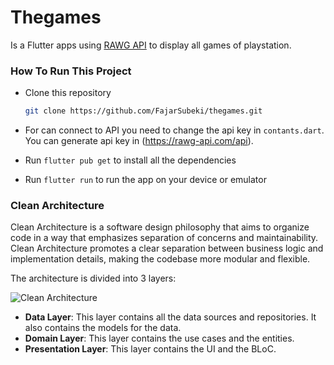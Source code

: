 # Thegames

Is a Flutter apps using [RAWG API](https://rawg.io) to display all games of playstation. 

### How To Run This Project

- Clone this repository
  
  ```bash
  git clone https://github.com/FajarSubeki/thegames.git
  ```
- For can connect to API you need to change the api key in `contants.dart`. You can generate api key in (https://rawg-api.com/api).
- Run `flutter pub get` to install all the dependencies
- Run `flutter run` to run the app on your device or emulator

### Clean Architecture


Clean Architecture is a software design philosophy that aims to organize code in a way that emphasizes separation of concerns and maintainability. Clean Architecture promotes a clear separation between business logic and implementation details, making the codebase more modular and flexible.

The architecture is divided into 3 layers:

![Clean Architecture](https://blog.cleancoder.com/uncle-bob/images/2012-08-13-the-clean-architecture/CleanArchitecture.jpg)

- **Data Layer**: This layer contains all the data sources and repositories. It also contains the models for the data.
- **Domain Layer**: This layer contains the use cases and the entities.
- **Presentation Layer**: This layer contains the UI and the BLoC.
